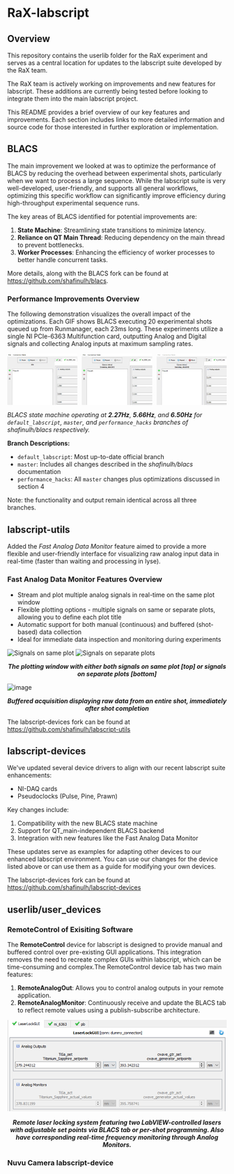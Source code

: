 # RaX-labscript

## Overview
This repository contains the userlib folder for the RaX experiment and serves as a central location for updates to the labscript suite developed by the RaX team.

The RaX team is actively working on improvements and new features for labscript. These additions are currently being tested before looking to integrate them into the main labscript project.

This README provides a brief overview of our key features and improvements. Each section includes links to more detailed information and source code for those interested in further exploration or implementation.

## BLACS
The main improvement we looked at was to optimize the performance of BLACS by reducing the overhead between experimental shots, particularly when we want to process a large sequence. While the labscript suite is very well-developed, user-friendly, and supports all general workflows, optimizing this specific workflow can significantly improve efficiency during high-throughput experimental sequence runs.

The key areas of BLACS identified for potential improvements are:

1. **State Machine**: Streamlining state transitions to minimize latency.
2. **Reliance on QT Main Thread**: Reducing dependency on the main thread to prevent bottlenecks.
3. **Worker Processes**: Enhancing the efficiency of worker processes to better handle concurrent tasks.

More details, along with the BLACS fork can be found at https://github.com/shafinulh/blacs.

### Performance Improvements Overview

The following demonstration visualizes the overall impact of the optimizations. Each GIF shows BLACS executing 20 experimental shots queued up from Runmanager, each 23ms long. These experiments utilize a single NI PCIe-6363 Multifunction card, outputting Analog and Digital signals and collecting Analog inputs at maximum sampling rates.

<div style="display: flex; justify-content: space-between;">
    <img src="readme_images/blacs_default_2-266hz.gif" alt="Default Labscript Branch Demo" width="32%">
    <img src="readme_images/blacs_master_5-66Hz.gif" alt="Master Branch Demo" width="32%">
    <img src="readme_images/blacs_perf_6-50Hz.gif" alt="Performance Hacks Branch Demo" width="32%">
</div>

*BLACS state machine operating at **2.27Hz**, **5.66Hz**, and **6.50Hz** for `default_labscript`, `master`, and `performance_hacks` branches of shafinulh/blacs respectively.*

**Branch Descriptions:**
- `default_labscript`: Most up-to-date official branch
- `master`: Includes all changes described in the *shafinulh/blacs* documentation
- `performance_hacks`: All `master` changes plus optimizations discussed in section 4

Note: the functionality and output remain identical across all three branches.

## labscript-utils

Added the *Fast Analog Data Monitor* feature aimed to provide a more flexible and user-friendly interface for visualizing raw analog input data in real-time (faster than waiting and processing in lyse).

### Fast Analog Data Monitor Features Overview
* Stream and plot multiple analog signals in real-time on the same plot window
* Flexible plotting options - multiple signals on same or separate plots, allowing you to define each plot title
* Automatic support for both manual (continuous) and buffered (shot-based) data collection
* Ideal for immediate data inspection and monitoring during experiments

![Signals on same plot](https://github.com/user-attachments/assets/01dc2c67-65da-4969-a639-9a8032ad9a09)
![Signals on separate plots](https://github.com/user-attachments/assets/793285d1-d2ba-4743-ba8c-96dc28e4668c)

<p align="center">
  <em><strong>The plotting window with either both signals on same plot [top] or signals on separate plots [bottom]</strong></em>
</p>

![image](https://github.com/user-attachments/assets/fa7dd951-6fce-4b17-afd5-36ac9f8e6995)
<p align="center">
  <em><strong>Buffered acquisition displaying raw data from an entire shot, immediately after shot completion</strong></em>
</p>

The labscript-devices fork can be found at https://github.com/shafinulh/labscript-utils

## labscript-devices

We've updated several device drivers to align with our recent labscript suite enhancements:

- NI-DAQ cards
- Pseudoclocks (Pulse, Pine, Prawn)

Key changes include:
1. Compatibility with the new BLACS state machine
2. Support for QT_main-independent BLACS backend
3. Integration with new features like the Fast Analog Data Monitor

These updates serve as examples for adapting other devices to our enhanced labscript environment. You can use our changes for the device listed above or can use them as a guide for modifying your own devices.

The labscript-devices fork can be found at https://github.com/shafinulh/labscript-devices

## userlib/user_devices

### RemoteControl of Exisiting Software
The **RemoteControl** device for labscript is designed to provide manual and buffered control over pre-existing GUI applications. This integration removes the need to recreate complex GUIs within labscript, which can be time-consuming and complex.The RemoteControl device tab has two main features:

1. **RemoteAnalogOut**: Allows you to control analog outputs in your remote application.
2. **RemoteAnalogMonitor**: Continuously receive and update the BLACS tab to reflect remote values using a publish-subscribe architecture.

![image](readme_images/remote_labview_laser_lock_gui.png)
<p align="center">
  <em><strong>Remote laser locking system featuring two LabVIEW-controlled lasers with adjustable set points via BLACS tab or per-shot programming. Also have corresponding real-time frequency monitoring through Analog Monitors.</strong></em>
</p>

### Nuvu Camera labscript-device

